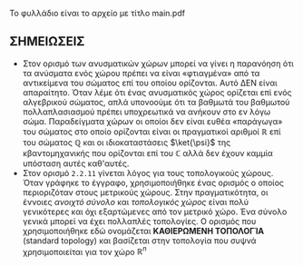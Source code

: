 Το φυλλάδιο είναι το αρχείο με τίτλο main.pdf

## ΣΗΜΕΙΩΣΕΙΣ
* Στον ορισμό των ανυσματικών χώρων μπορεί να γίνει η παρανόηση ότι τα ανύσματα ενός χώρου πρέπει να είναι «φτιαγμένα» από τα αντικείμενα του σώματος επί του οποίου ορίζονται. Αυτό ΔΕΝ είναι απαραίτητο. Όταν λέμε ότι ένας ανυσματικός χώρος ορίζεται επί ενός αλγεβρικού σώματος, απλά υπονοούμε ότι τα βαθμωτά του βαθμωτού πολλαπλασιασμού πρέπει υποχρεωτικά να ανήκουν στο εν λόγω σώμα. Παραδείγματα χώρων οι οποίοι δεν είναι ευθέα «παράγωγα» του σώματος στο οποίο ορίζονται είναι οι πραγματικοί αριθμοί $\mathbb{R}$ επί του σώματος $\mathbb{Q}$ και οι ιδιοκαταστάσεις $\ket{\psi}$ της κβαντομηχανικής που ορίζονται επί του $\mathbb{C}$ αλλά δεν έχουν καμμία υπόσταση αυτές καθ'αυτές.
* Στον ορισμό `2.2.11` γίνεται λόγος για τους τοπολογικούς χώρους. Όταν γράφηκε το έγγραφο, χρησιμοποιήθηκε ένας ορισμός ο οποίος περιοριζόταν στους μετρικούς χώρους. Στην πραγματικότητα, οι έννοιες *ανοιχτό σύνολο* και *τοπολογικός χώρος* είναι πολύ γενικότερες και όχι εξαρτώμενες από τον μετρικό χώρο. Ένα σύνολο γενικά μπορεί να έχει πολλαπλές τοπολογίες. Ο ορισμός που χρησιμοποιήθηκε εδώ ονομάζεται **ΚΑΘΙΕΡΩΜΕΝΗ ΤΟΠΟΛΟΓΊΑ** (standard topology) και βασίζεται στην τοπολογία που συψνά χρησιμοποιείται για τον χώρο $\mathbb{R}^n$
